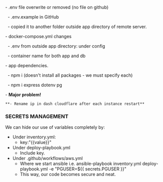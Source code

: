 \- .env file overwrite or removed (no file on github)

&nbsp;	- .env.example in GitHub 

&nbsp;	- copied it to another folder outside app directory of remote server.

\- docker-compose.yml changes

&nbsp;	- .env from outside app directory: under config

&nbsp;	- container name for both app and db

\- app dependencies. 

&nbsp;	- npm i (doesn't install all packages - we must specify each)

&nbsp;	- npm i express dotenv pg

\- **Major problem!**

	**- Rename ip in dash cloudflare after each instance restart**


### SECRETS MANAGEMENT

We can hide our use of variables completely by:
- Under inventory.yml:
	- key:"{{value}}"
- Under deploy-playbook.yml
	- Include key.
- Under .github/workflows/aws.yml
	- Where we start ansible i.e. ansible-playbook inventory.yml deploy-playbook.yml -e "PGUSER=${{ secrets.PGUSER }}"
	- This way, our code becomes secure and neat.